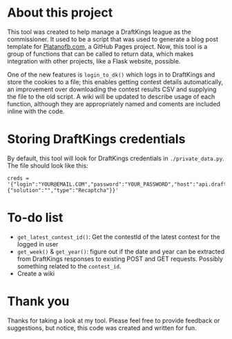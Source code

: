 # About this project
This tool was created to help manage a DraftKings league as the commissioner. It used to be a script that was used to generate a blog post template for [Platanofb.com](https://platanofv.com), a GitHub Pages project. Now, this tool is a group of functions that can be called to return data, which makes integration with other projects, like a Flask website, possible. 

One of the new features is `login_to_dk()` which logs in to DraftKings and store the cookies to a file; this enables getting contest details automatically, an improvement over downloading the contest results CSV and supplying the file to the old script. A wiki will be updated to describe usage of each function, although they are appropriately named and coments are included inline with the code.

# Storing DraftKings credentials
By default, this tool will look for DraftKings credentials in `./private_data.py`. The file should look like this:
```
creds = '{"login":"YOUR@EMAIL.COM","password":"YOUR_PASSWORD","host":"api.draftkings.com","challengeResponse":{"solution":"","type":"Recaptcha"}}'
```

# To-do list
- `get_latest_contest_id()`: Get the contestId of the latest contest for the logged in user
- `get_week()` & `get_year()`: figure out if the date and year can be extracted from DraftKings responses to existing POST and GET requests. Possibly something related to the `contest_id`.
- Create a wiki

# Thank you
Thanks for taking a look at my tool. Please feel free to provide feedback or suggestions, but notice, this code was created and written for fun.